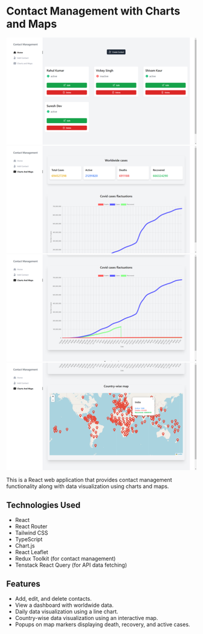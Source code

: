 # Contact Management with Charts and Maps

![App Screenshot](public/1.png)  
![App Screenshot](public/2.png)  
![App Screenshot](public/3.png)  
![App Screenshot](public/4.png)

This is a React web application that provides contact management functionality along with data visualization using charts and maps.

## Technologies Used

- React
- React Router
- Tailwind CSS
- TypeScript
- Chart.js
- React Leaflet
- Redux Toolkit (for contact management)
- Tenstack React Query (for API data fetching)

## Features

- Add, edit, and delete contacts.
- View a dashboard with worldwide data.
- Daily data visualization using a line chart.
- Country-wise data visualization using an interactive map.
- Popups on map markers displaying death, recovery, and active cases.
